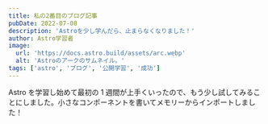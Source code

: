 ```yaml
---
title: 私の2番目のブログ記事
pubDate: 2022-07-08
description: 'Astroを少し学んだら、止まらなくなりました！'
author: Astro学習者
image:
  url: 'https://docs.astro.build/assets/arc.webp'
  alt: 'Astroのアークのサムネイル。'
tags: ['astro', 'ブログ', '公開学習', '成功']
---
```


Astro を学習し始めて最初の 1 週間が上手くいったので、もう少し試してみることにしました。小さなコンポーネントを書いてメモリーからインポートしました！
